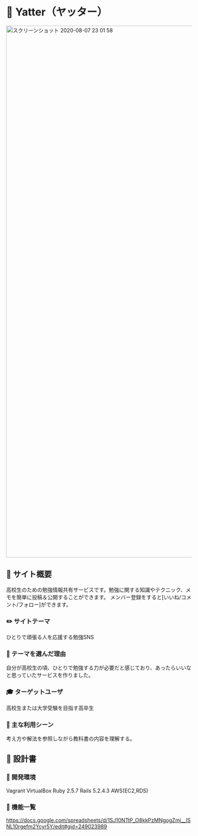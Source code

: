# :school: Yatter（ヤッター）
<img width="1440" alt="スクリーンショット 2020-08-07 23 01 58" src="https://user-images.githubusercontent.com/62831797/89660065-c6b77180-d90b-11ea-9644-5589b42e60f5.png">

## :memo: サイト概要
高校生のための勉強情報共有サービスです。勉強に関する知識やテクニック、メモを簡単に投稿＆公開することができます。
メンバー登録をすると[いいね/コメント/フォロー]ができます。

### :pencil2: サイトテーマ
ひとりで頑張る人を応援する勉強SNS

### :muscle: テーマを選んだ理由
自分が高校生の頃、ひとりで勉強する力が必要だと感じており、あったらいいなと思っていたサービスを作りました。

### :mortar_board: ターゲットユーザ
高校生または大学受験を目指す高卒生

### :book: 主な利用シーン
考え方や解法を参照しながら教科書の内容を理解する。

## :art: 設計書

### :nut_and_bolt: 開発環境
Vagrant
VirtualBox
Ruby 2.5.7
Rails 5.2.4.3
AWS(EC2,RDS)

### :wrench: 機能一覧
https://docs.google.com/spreadsheets/d/1SJ10NTtP_O8kkPzMNgogZmj__ISNL10rgefm2Ycyr5Y/edit#gid=249023989
